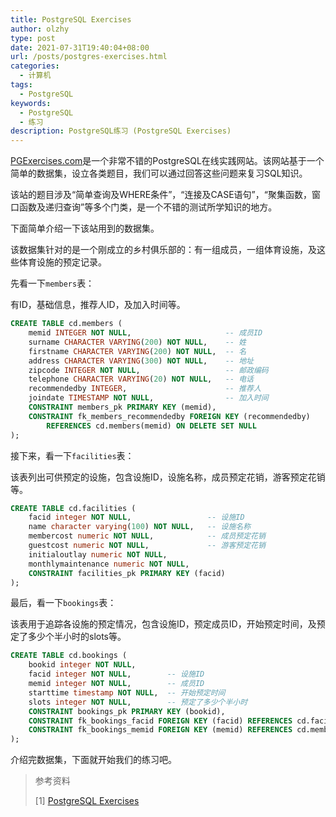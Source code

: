 ```yaml
---
title: PostgreSQL Exercises
author: olzhy
type: post
date: 2021-07-31T19:40:04+08:00
url: /posts/postgres-exercises.html
categories:
  - 计算机
tags:
  - PostgreSQL
keywords:
  - PostgreSQL
  - 练习
description: PostgreSQL练习 (PostgreSQL Exercises)
---
```

[PGExercises.com](https://pgexercises.com/)是一个非常不错的PostgreSQL在线实践网站。该网站基于一个简单的数据集，设立各类题目，我们可以通过回答这些问题来复习SQL知识。

该站的题目涉及“简单查询及WHERE条件”，“连接及CASE语句”，“聚集函数，窗口函数及递归查询”等多个门类，是一个不错的测试所学知识的地方。

下面简单介绍一下该站用到的数据集。

该数据集针对的是一个刚成立的乡村俱乐部的：有一组成员，一组体育设施，及这些体育设施的预定记录。

先看一下`members`表：

有ID，基础信息，推荐人ID，及加入时间等。

```sql
CREATE TABLE cd.members (
    memid INTEGER NOT NULL,                     -- 成员ID
    surname CHARACTER VARYING(200) NOT NULL,    -- 姓
    firstname CHARACTER VARYING(200) NOT NULL,  -- 名
    address CHARACTER VARYING(300) NOT NULL,    -- 地址
    zipcode INTEGER NOT NULL,                   -- 邮政编码
    telephone CHARACTER VARYING(20) NOT NULL,   -- 电话
    recommendedby INTEGER,                      -- 推荐人
    joindate TIMESTAMP NOT NULL,                -- 加入时间
    CONSTRAINT members_pk PRIMARY KEY (memid),
    CONSTRAINT fk_members_recommendedby FOREIGN KEY (recommendedby) 
        REFERENCES cd.members(memid) ON DELETE SET NULL
);
```

接下来，看一下`facilities`表：

该表列出可供预定的设施，包含设施ID，设施名称，成员预定花销，游客预定花销等。

```sql
CREATE TABLE cd.facilities (
    facid integer NOT NULL,                 -- 设施ID
    name character varying(100) NOT NULL,   -- 设施名称
    membercost numeric NOT NULL,            -- 成员预定花销
    guestcost numeric NOT NULL,             -- 游客预定花销
    initialoutlay numeric NOT NULL, 
    monthlymaintenance numeric NOT NULL, 
    CONSTRAINT facilities_pk PRIMARY KEY (facid)
);
```

最后，看一下`bookings`表：

该表用于追踪各设施的预定情况，包含设施ID，预定成员ID，开始预定时间，及预定了多少个半小时的slots等。

```sql
CREATE TABLE cd.bookings (
    bookid integer NOT NULL,
    facid integer NOT NULL,        -- 设施ID
    memid integer NOT NULL,        -- 成员ID
    starttime timestamp NOT NULL,  -- 开始预定时间
    slots integer NOT NULL,        -- 预定了多少个半小时
    CONSTRAINT bookings_pk PRIMARY KEY (bookid),
    CONSTRAINT fk_bookings_facid FOREIGN KEY (facid) REFERENCES cd.facilities(facid),
    CONSTRAINT fk_bookings_memid FOREIGN KEY (memid) REFERENCES cd.members(memid)
);
```

介绍完数据集，下面就开始我们的练习吧。


> 参考资料
>
> [1] [PostgreSQL Exercises](https://pgexercises.com/)